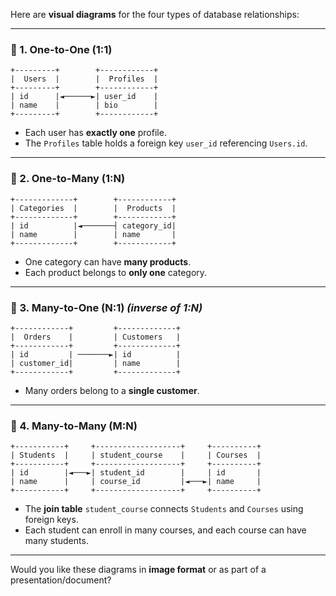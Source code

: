 Here are **visual diagrams** for the four types of database relationships:

---

### 📘 1. **One-to-One (1:1)**

```
+---------+        +------------+
|  Users  |        |  Profiles  |
+---------+        +------------+
| id      |◄──────►| user_id    |
| name    |        | bio        |
+---------+        +------------+
```

- Each user has **exactly one** profile.
- The `Profiles` table holds a foreign key `user_id` referencing `Users.id`.

---

### 📗 2. **One-to-Many (1:N)**

```
+-------------+        +------------+
| Categories  |        |  Products  |
+-------------+        +------------+
| id          |◄───────┤ category_id|
| name        |        | name       |
+-------------+        +------------+
```

- One category can have **many products**.
- Each product belongs to **only one** category.

---

### 📙 3. **Many-to-One (N:1)** *(inverse of 1:N)*

```
+------------+         +-------------+
|  Orders    |         | Customers   |
+------------+         +-------------+
| id         | ───────►| id          |
| customer_id|         | name        |
+------------+         +-------------+
```

- Many orders belong to a **single customer**.

---

### 📕 4. **Many-to-Many (M:N)**

```
+-----------+     +-------------------+     +----------+
| Students  |     | student_course    |     | Courses  |
+-----------+     +-------------------+     +----------+
| id        |◄───►| student_id        |     | id       |
| name      |     | course_id         |◄───►| name     |
+-----------+     +-------------------+     +----------+
```

- The **join table** `student_course` connects `Students` and `Courses` using foreign keys.
- Each student can enroll in many courses, and each course can have many students.

---

Would you like these diagrams in **image format** or as part of a presentation/document?